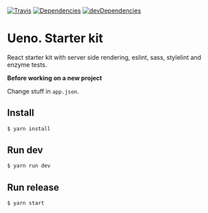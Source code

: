[![Travis](https://travis-ci.org/ueno-llc/starter-kit.svg)](https://travis-ci.org/ueno-llc/starter-kit)
[![Dependencies](https://david-dm.org/ueno-llc/starter-kit.svg)](https://david-dm.org/ueno-llc/starter-kit)
[![devDependencies](https://david-dm.org/ueno-llc/starter-kit/dev-status.svg)](https://david-dm.org/ueno-llc/starter-kit#info=devDependencies&view=table)

# Ueno. Starter kit

React starter kit with server side rendering, eslint, sass, stylelint and enzyme tests.

**Before working on a new project**

Change stuff in `app.json`.

## Install

```bash
$ yarn install
```

## Run dev
```bash
$ yarn run dev
```

## Run release
```bash
$ yarn start
```

